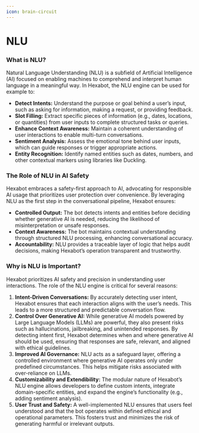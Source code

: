 ```yaml
---
icon: brain-circuit
---
```


# NLU

### What is NLU?

Natural Language Understanding (NLU) is a subfield of Artificial Intelligence (AI) focused on enabling machines to comprehend and interpret human language in a meaningful way. In Hexabot, the NLU engine can be used for example to:

* **Detect Intents:** Understand the purpose or goal behind a user’s input, such as asking for information, making a request, or providing feedback.
* **Slot Filling:** Extract specific pieces of information (e.g., dates, locations, or quantities) from user inputs to complete structured tasks or queries.
* **Enhance Context Awareness:** Maintain a coherent understanding of user interactions to enable multi-turn conversations.
* **Sentiment Analysis:** Assess the emotional tone behind user inputs, which can guide responses or trigger appropriate actions.
* **Entity Recognition:** Identify named entities such as dates, numbers, and other contextual markers using libraries like Duckling.

### The Role of NLU in AI Safety

Hexabot embraces a safety-first approach to AI, advocating for responsible AI usage that prioritizes user protection over convenience. By leveraging NLU as the first step in the conversational pipeline, Hexabot ensures:

* **Controlled Output:** The bot detects intents and entities before deciding whether generative AI is needed, reducing the likelihood of misinterpretation or unsafe responses.
* **Context Awareness:** The bot maintains contextual understanding through structured NLU processing, enhancing conversational accuracy.
* **Accountability:** NLU provides a traceable layer of logic that helps audit decisions, making Hexabot’s operation transparent and trustworthy.

### Why is NLU is Important?

Hexabot prioritizes AI safety and precision in understanding user interactions. The role of the NLU engine is critical for several reasons:

1. **Intent-Driven Conversations:** By accurately detecting user intent, Hexabot ensures that each interaction aligns with the user’s needs. This leads to a more structured and predictable conversation flow.
2. **Control Over Generative AI:** While generative AI models powered by Large Language Models (LLMs) are powerful, they also present risks such as hallucinations, jailbreaking, and unintended responses. By detecting intent first, Hexabot determines when and where generative AI should be used, ensuring that responses are safe, relevant, and aligned with ethical guidelines.
3. **Improved AI Governance:** NLU acts as a safeguard layer, offering a controlled environment where generative AI operates only under predefined circumstances. This helps mitigate risks associated with over-reliance on LLMs.
4. **Customizability and Extendibility:** The modular nature of Hexabot’s NLU engine allows developers to define custom intents, integrate domain-specific entities, and expand the engine’s functionality (e.g., adding sentiment analysis).
5. **User Trust and Safety:** A well-implemented NLU ensures that users feel understood and that the bot operates within defined ethical and operational parameters. This fosters trust and minimizes the risk of generating harmful or irrelevant outputs.

